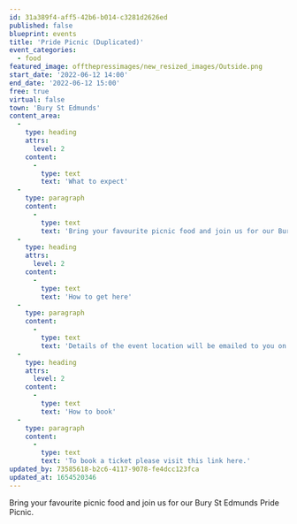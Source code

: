 ```yaml
---
id: 31a389f4-aff5-42b6-b014-c3281d2626ed
published: false
blueprint: events
title: 'Pride Picnic (Duplicated)'
event_categories:
  - food
featured_image: offthepressimages/new_resized_images/Outside.png
start_date: '2022-06-12 14:00'
end_date: '2022-06-12 15:00'
free: true
virtual: false
town: 'Bury St Edmunds'
content_area:
  -
    type: heading
    attrs:
      level: 2
    content:
      -
        type: text
        text: 'What to expect'
  -
    type: paragraph
    content:
      -
        type: text
        text: 'Bring your favourite picnic food and join us for our Bury St Edmunds Pride Picnic – open to LGBT*Q+ young people under 18 years. Dress for the weather and spot our rainbow flag.'
  -
    type: heading
    attrs:
      level: 2
    content:
      -
        type: text
        text: 'How to get here'
  -
    type: paragraph
    content:
      -
        type: text
        text: 'Details of the event location will be emailed to you on purchase of a ticket.'
  -
    type: heading
    attrs:
      level: 2
    content:
      -
        type: text
        text: 'How to book'
  -
    type: paragraph
    content:
      -
        type: text
        text: 'To book a ticket please visit this link here.'
updated_by: 73585618-b2c6-4117-9078-fe4dcc123fca
updated_at: 1654520346
---
```

Bring your favourite picnic food and join us for our Bury St Edmunds Pride Picnic.